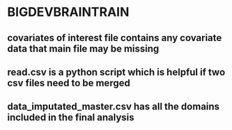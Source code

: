 # BIGDEVBRAINTRAIN

## covariates of interest file contains any covariate data that main file may be missing 
## read.csv is a python script which is helpful if two csv files need to be merged 
## data_imputated_master.csv has all the domains included in the final analysis
